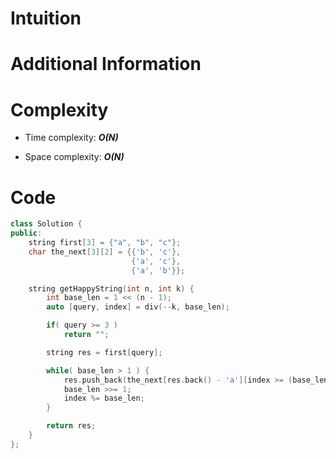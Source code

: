 # Intuition

# Additional Information

# Complexity
- Time complexity: ***O(N)***
<!-- Add your time complexity here, e.g. $$O(n)$$ -->

- Space complexity: ***O(N)***
<!-- Add your space complexity here, e.g. $$O(n)$$ -->

# Code
```cpp
class Solution {
public:
    string first[3] = {"a", "b", "c"};
    char the_next[3][2] = {{'b', 'c'},
                           {'a', 'c'},
                           {'a', 'b'}};

    string getHappyString(int n, int k) {
        int base_len = 1 << (n - 1);
        auto [query, index] = div(--k, base_len);

        if( query >= 3 )
            return "";

        string res = first[query];

        while( base_len > 1 ) {
            res.push_back(the_next[res.back() - 'a'][index >= (base_len >> 1)]);
            base_len >>= 1;
            index %= base_len;
        }

        return res;
    }
};
```
